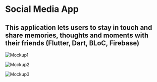 # Social Media App
## This application lets users to stay in touch and share memories, thoughts and moments with their friends (Flutter, Dart, BLoC, Firebase)
![Mockup1](https://github.com/mcntcw/social_media_app/assets/143199755/6753f824-b94e-422d-a781-b5efcc9e32f2)

![Mockup2](https://github.com/mcntcw/social_media_app/assets/143199755/697ce0b7-cf41-4745-beaf-037723878d9a)

![Mockup3](https://github.com/mcntcw/social_media_app/assets/143199755/f2405106-7af0-47a7-b5d0-ba1e8851a40e)
